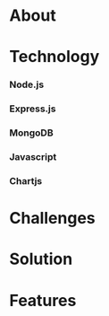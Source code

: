 # About


# Technology

### Node.js

### Express.js

### MongoDB

### Javascript

### Chartjs


# Challenges



# Solution



# Features